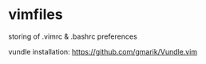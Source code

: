 vimfiles
========

storing of .vimrc &amp; .bashrc preferences


vundle installation: https://github.com/gmarik/Vundle.vim
